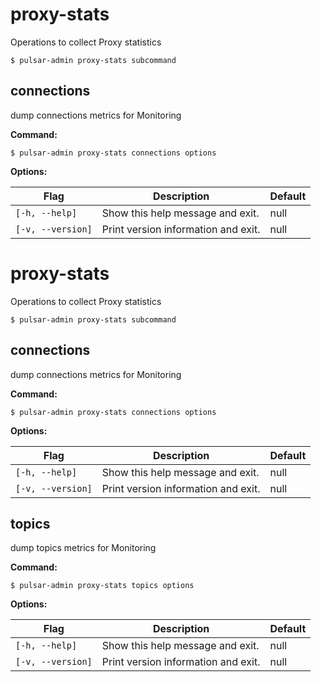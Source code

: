 # proxy-stats

Operations to collect Proxy statistics


```shell
$ pulsar-admin proxy-stats subcommand
```



## connections

dump connections metrics for Monitoring

**Command:**

```shell
$ pulsar-admin proxy-stats connections options
```

**Options:**

|Flag|Description|Default|
|---|---|---|
| `[-h, --help]` | Show this help message and exit.|null||
| `[-v, --version]` | Print version information and exit.|null||

# proxy-stats

Operations to collect Proxy statistics


```shell
$ pulsar-admin proxy-stats subcommand
```



## connections

dump connections metrics for Monitoring

**Command:**

```shell
$ pulsar-admin proxy-stats connections options
```

**Options:**

|Flag|Description|Default|
|---|---|---|
| `[-h, --help]` | Show this help message and exit.|null||
| `[-v, --version]` | Print version information and exit.|null||


## topics

dump topics metrics for Monitoring

**Command:**

```shell
$ pulsar-admin proxy-stats topics options
```

**Options:**

|Flag|Description|Default|
|---|---|---|
| `[-h, --help]` | Show this help message and exit.|null||
| `[-v, --version]` | Print version information and exit.|null||

